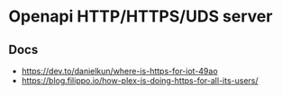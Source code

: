# Openapi HTTP/HTTPS/UDS server

## Docs
* https://dev.to/danielkun/where-is-https-for-iot-49ao
* https://blog.filippo.io/how-plex-is-doing-https-for-all-its-users/
